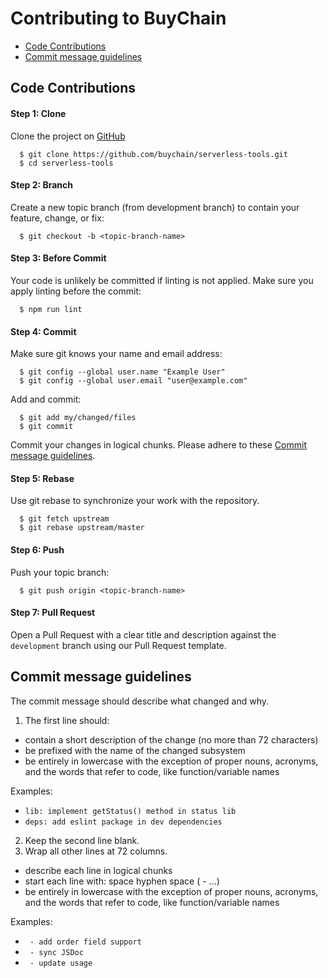 # Contributing to BuyChain

- [Code Contributions](#code-contributions)
- [Commit message guidelines](#commit-message-guidelines)

## Code Contributions

#### Step 1: Clone

Clone the project on [GitHub](https://github.com/buychain/serverless-tools.git)

```text
  $ git clone https://github.com/buychain/serverless-tools.git
  $ cd serverless-tools
```

#### Step 2: Branch

Create a new topic branch (from development branch) to contain your feature, change, or fix:

```text
  $ git checkout -b <topic-branch-name>
```

#### Step 3: Before Commit

Your code is unlikely be committed if linting is not applied. Make sure you apply linting before the commit:

```text
  $ npm run lint
```

#### Step 4: Commit

Make sure git knows your name and email address:

```text
  $ git config --global user.name "Example User"
  $ git config --global user.email "user@example.com"
```

Add and commit:

```text
  $ git add my/changed/files
  $ git commit
```

Commit your changes in logical chunks. Please adhere to these [Commit message guidelines](#commit-message-guidelines).

#### Step 5: Rebase

Use git rebase to synchronize your work with the repository.

```text
  $ git fetch upstream
  $ git rebase upstream/master
```

#### Step 6: Push

Push your topic branch:

```text
  $ git push origin <topic-branch-name>
```

#### Step 7: Pull Request

Open a Pull Request with a clear title and description against the `development` branch using our Pull Request template.

## Commit message guidelines

The commit message should describe what changed and why.

1. The first line should:

- contain a short description of the change (no more than 72 characters)
- be prefixed with the name of the changed subsystem
- be entirely in lowercase with the exception of proper nouns, acronyms, and the words that refer to code, like
  function/variable names

Examples:

- `lib: implement getStatus() method in status lib`
- `deps: add eslint package in dev dependencies`

2. Keep the second line blank.
3. Wrap all other lines at 72 columns.

- describe each line in logical chunks
- start each line with: space hyphen space ( - ...)
- be entirely in lowercase with the exception of proper nouns, acronyms, and the words that refer to code, like
  function/variable names

Examples:

- ` - add order field support`
- ` - sync JSDoc`
- ` - update usage`
